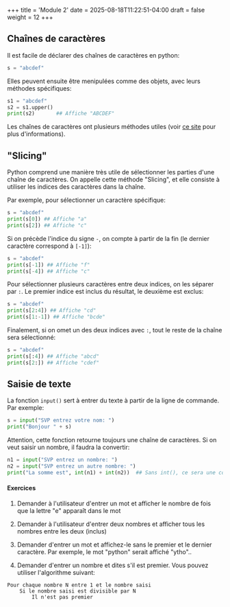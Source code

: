 +++
title = 'Module 2'
date = 2025-08-18T11:22:51-04:00
draft = false
weight = 12
+++

## Chaînes de caractères
Il est facile de déclarer des chaînes de caractères en python:
```python
s = "abcdef"
```

Elles peuvent ensuite être menipulées comme des objets, avec leurs méthodes spécifiques:
```python
s1 = "abcdef"
s2 = s1.upper()
print(s2)       ## Affiche "ABCDEF"
```

Les chaînes de caractères ont plusieurs méthodes utiles (voir [ce site](https://www.codecademy.com/learn/learn-python-3/modules/learn-python3-strings/cheatsheet) pour plus d'informations).

## "Slicing"
Python comprend une manière très utile de sélectionner les parties d'une chaîne de caractères. On appelle cette méthode "Slicing", et elle consiste à utiliser les indices des caractères dans la chaîne.

Par exemple, pour sélectionner un caractère spécifique:
```python
s = "abcdef"
print(s[0]) ## Affiche "a"
print(s[2]) ## Affiche "c"
```
Si on précède l'indice du signe `-`, on compte à partir de la fin (le dernier caractère correspond à `[-1]`):
```python
s = "abcdef"
print(s[-1]) ## Affiche "f"
print(s[-4]) ## Affiche "c"
```
Pour sélectionner plusieurs caractères entre deux indices, on les séparer par `:`. Le premier indice est inclus du résultat, le deuxième est exclus:
```python
s = "abcdef"
print(s[2:4]) ## Affiche "cd"
print(s[1:-1]) ## Affiche "bcde"
```
Finalement, si on omet un des deux indices avec `:`, tout le reste de la chaîne sera sélectionné:
```python
s = "abcdef"
print(s[:4]) ## Affiche "abcd"
print(s[2:]) ## Affiche "cdef"
```
## Saisie de texte
La fonction `input()` sert à entrer du texte à partir de la ligne de commande. Par exemple:
```python
s = input("SVP entrez votre nom: ")
print("Bonjour " + s)
```
Attention, cette fonction retourne toujours une chaîne de caractères. Si on veut saisir un nombre, il faudra la convertir:
```python
n1 = input("SVP entrez un nombre: ")
n2 = input("SVP entrez un autre nombre: ")
print("La somme est", int(n1) + int(n2))  ## Sans int(), ce sera une concaténation
```

#### Exercices
1. Demander à l'utilisateur d'entrer un mot et afficher le nombre de fois que la lettre "e" apparaît dans le mot
<!--
{{% expand "Réponses" %}}
```python
lettre = "e"
mot = input("Entrez un mot: ")
i = 0
compteur = 0

while i < len(mot):
    if mot[i] == "e":
        compteur += 1
    i += 1

print(lettre,"apparaît",compteur,"fois.")
```
{{% /expand %}}
-->
2. Demander à l'utilisateur d'entrer deux nombres et afficher tous les nombres entre les deux (inclus)
<!--
{{% expand "Réponses" %}}
```python
n1 = int(input("Entrez un nombre: "))
n2 = int(input("Entrez un autre nombre: "))
while n1 <= n2:
    print(n1)
    n1+=1
```
{{% /expand %}}
-->
3. Demander d'entrer un mot et affichez-le sans le premier et le dernier caractère. Par exemple, le mot "python" serait affiché "ytho"..
<!--
{{% expand "Réponses" %}}
```python
mot = input("Entrez un mot: "))
print(mot[1:-1])
```
{{% /expand %}}
-->
4. Demander d'entrer un nombre et dites s'il est premier. Vous pouvez utiliser l'algorithme suivant:
```
Pour chaque nombre N entre 1 et le nombre saisi
    Si le nombre saisi est divisible par N
        Il n'est pas premier
```
<!--
{{% expand "Réponses" %}}
```python
n = int(input("Entrez un nombre: "))
i = 2
est_premier = True

while i < n:
    if n % i == 0:  
        est_premier = False
        break
    i+=1

if est_premier:
    print(n,"est premier")
else:
    print(n,"n'est pas premier")
```
{{% /expand %}}
-->
